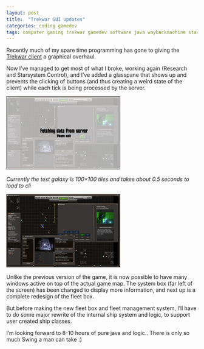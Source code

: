 ```yaml
---
layout: post
title:  "Trekwar GUI updates"
categories: coding gamedev
tags: computer gaming trekwar gamedev software java waybackmachine startrek
---
```

Recently much of my spare time programming has gone to giving the [Trekwar client](http://www.trekwar.org) a graphical overhaul.

Now I’ve managed to get most of what I broke, working again (Research and Starsystem Control), and I’ve added a glasspane that shows up and prevents the clicking of buttons (and thus creating a weird state of the client) while each tick is being processed by the server.

![fetching data from server](/images/2009-trekwar_feb.jpg)

*Currently the test galaxy is 100×100 tiles and takes about 0.5 seconds to load to cli*


![trekwar system and research view](/images/2009-trekwar_feb2.jpg)

Unlike the previous version of the game, it is now possible to have many windows active on top of the actual game map.
The system box (far left of the screen) has been changed to display more information, and next up is a complete redesign of the fleet box.

But before making the new fleet box and fleet management system, I’ll have to do some major rewrite of the internal ship system and logic, to support user created ship classes.

I’m looking forward to 8-10 hours of pure java and logic.. There is only so much Swing a man can take :)
